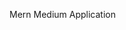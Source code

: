 
Mern Medium Application
<!-- 
1.1. Mục đích

	- Xây dựng trang mạng xã hội giúp mọi người viết bài, chia sẻ bài viết cho cộng đồng một cách miễn phí
	
1.2.Nhiệm vụ cơ bản
	 
	- Mạng xã hội cho phép hiển thị các bài viết đa dạng các lĩnh vực khác nhau
	- Mạng xã hội cho phép người dùng tạo tài khoản, lựa chọn lĩnh vực quan tâm, viết bài, đăng bài viết, theo dõi người dùng khác. Đồng thời cũng cho phép người dùng bình luận, yêu thích hoặc chia sẻ bài viết của các tác giả khác,…
	- Giúp người quản trị viên nhận và thống kê các phản hồi. Quản lý thống kê số bài viết, thống kê lượt truy cập, lượt like, share, comment để chọn các bài viết chất lượng để đề xuất lên mục xu hướng.
 -->
